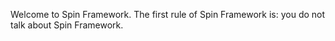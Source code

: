 Welcome to Spin Framework. The first rule of Spin Framework is: you do not talk about Spin Framework.
